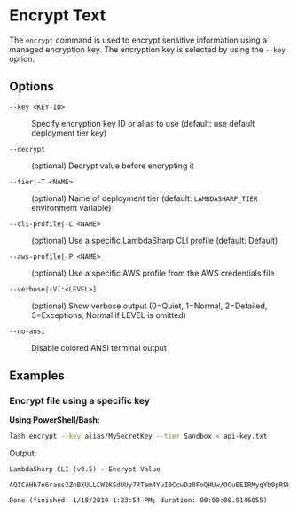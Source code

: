 # Encrypt Text

The `encrypt` command is used to encrypt sensitive information using a managed encryption key. The encryption key is selected by using the `--key` option.

## Options

<dl>

<dt><code>--key &lt;KEY-ID&gt;</code></dt>
<dd>

Specify encryption key ID or alias to use (default: use default deployment tier key)
</dd>

<dt><code>--decrypt</code></dt>
<dd>

(optional) Decrypt value before encrypting it
</dd>

<dt><code>--tier|-T &lt;NAME&gt;</code></dt>
<dd>

(optional) Name of deployment tier (default: <code>LAMBDASHARP_TIER</code> environment variable)
</dd>

<dt><code>--cli-profile|-C &lt;NAME&gt;</code></dt>
<dd>

(optional) Use a specific LambdaSharp CLI profile (default: Default)
</dd>

<dt><code>--aws-profile|-P &lt;NAME&gt;</code></dt>
<dd>

(optional) Use a specific AWS profile from the AWS credentials file
</dd>

<dt><code>--verbose|-V[:&lt;LEVEL&gt;]</code></dt>
<dd>

(optional) Show verbose output (0=Quiet, 1=Normal, 2=Detailed, 3=Exceptions; Normal if LEVEL is omitted)
</dd>

<dt><code>--no-ansi</code></dt>
<dd>

Disable colored ANSI terminal output
</dd>

</dl>

## Examples

### Encrypt file using a specific key

__Using PowerShell/Bash:__
```bash
lash encrypt --key alias/MySecretKey --tier Sandbox < api-key.txt
```

Output:
```
LambdaSharp CLI (v0.5) - Encrypt Value

AQICAHh7n6rans2ZnBXULLCW2KSdUUy7RTem4YuI0CcwDz0FoQHUw/OCuEEIRMyqYb0pR9WBAAAAcjBwBgkqhkiG9w0BBwagYzBhAgEAMFwGCSqGSIb3DQEHATAeBglghkgBZQMEAS4wEQQMOIUjrz5+SAYgcVsWAgEQgC+ZetbV40nNwQFf3CMWJkEdoDrfECWor3TwSMogNcTgFSknmXYElw3+xo1y2qIGqw==

Done (finished: 1/18/2019 1:23:54 PM; duration: 00:00:00.9146055)
```

